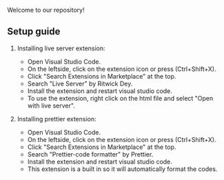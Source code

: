 Welcome to our repository!
## Setup guide
1. Installing live server extension:
    * Open Visual Studio Code.
    * On the leftside, click on the extension icon or press (Ctrl+Shift+X).
    * Click "Search Extensions in Marketplace" at the top.
    * Search "Live Server" by Ritwick Dey.
    * Install the extension and restart visual studio code.
    * To use the extension, right click on the html file and select "Open with live server".

    
2. Installing prettier extension:
    * Open Visual Studio Code.
    * On the leftside, click on the extension icon or press (Ctrl+Shift+X).
    * Click "Search Extensions in Marketplace" at the top.
    * Search "Prettier-code formatter" by Prettier.
    * Install the extension and restart visual studio code.
    * This extension is a built in so it will automatically format the codes.